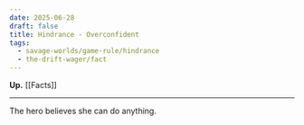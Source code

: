 ```yaml
---
date: 2025-06-28
draft: false
title: Hindrance - Overconfident
tags:
  - savage-worlds/game-rule/hindrance
  - the-drift-wager/fact
---
```

**Up.** [[Facts]]

---
The hero believes she can do anything.